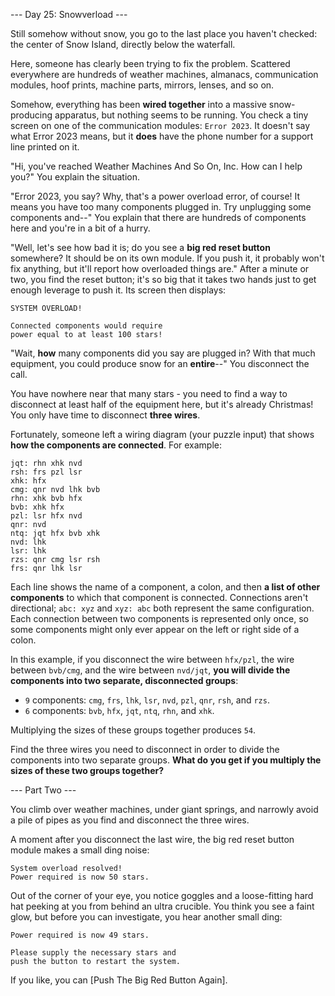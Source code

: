 --- Day 25: Snowverload ---

Still somehow without snow, you go to the last place you haven't checked: the center of Snow Island, directly below the waterfall.

Here, someone has clearly been trying to fix the problem. Scattered everywhere are hundreds of weather machines, almanacs, communication modules, hoof prints, machine parts, mirrors, lenses, and so on.

Somehow, everything has been **wired together** into a massive snow-producing apparatus, but nothing seems to be running. You check a tiny screen on one of the communication modules: `Error 2023`. It doesn't say what Error 2023 means, but it **does** have the phone number for a support line printed on it.

"Hi, you've reached Weather Machines And So On, Inc. How can I help you?" You explain the situation.

"Error 2023, you say? Why, that's a power overload error, of course! It means you have too many components plugged in. Try unplugging some components and--" You explain that there are hundreds of components here and you're in a bit of a hurry.

"Well, let's see how bad it is; do you see a **big red reset button** somewhere? It should be on its own module. If you push it, it probably won't fix anything, but it'll report how overloaded things are." After a minute or two, you find the reset button; it's so big that it takes two hands just to get enough leverage to push it. Its screen then displays:

```
SYSTEM OVERLOAD!

Connected components would require
power equal to at least 100 stars!
```

"Wait, **how** many components did you say are plugged in? With that much equipment, you could produce snow for an **entire**--" You disconnect the call.

You have nowhere near that many stars - you need to find a way to disconnect at least half of the equipment here, but it's already Christmas! You only have time to disconnect **three wires**.

Fortunately, someone left a wiring diagram (your puzzle input) that shows **how the components are connected**. For example:

```
jqt: rhn xhk nvd
rsh: frs pzl lsr
xhk: hfx
cmg: qnr nvd lhk bvb
rhn: xhk bvb hfx
bvb: xhk hfx
pzl: lsr hfx nvd
qnr: nvd
ntq: jqt hfx bvb xhk
nvd: lhk
lsr: lhk
rzs: qnr cmg lsr rsh
frs: qnr lhk lsr
```

Each line shows the name of a component, a colon, and then **a list of other components** to which that component is connected. Connections aren't directional; `abc: xyz` and `xyz: abc` both represent the same configuration. Each connection between two components is represented only once, so some components might only ever appear on the left or right side of a colon.

In this example, if you disconnect the wire between `hfx/pzl`, the wire between `bvb/cmg`, and the wire between `nvd/jqt`, **you will divide the components into two separate, disconnected groups**:

- `9` components: `cmg`, `frs`, `lhk`, `lsr`, `nvd`, `pzl`, `qnr`, `rsh`, and `rzs`.
- `6` components: `bvb`, `hfx`, `jqt`, `ntq`, `rhn`, and `xhk`.

Multiplying the sizes of these groups together produces `54`.

Find the three wires you need to disconnect in order to divide the components into two separate groups. **What do you get if you multiply the sizes of these two groups together?**

--- Part Two ---

You climb over weather machines, under giant springs, and narrowly avoid a pile of pipes as you find and disconnect the three wires.

A moment after you disconnect the last wire, the big red reset button module makes a small ding noise:

```
System overload resolved!
Power required is now 50 stars.
```

Out of the corner of your eye, you notice goggles and a loose-fitting hard hat peeking at you from behind an ultra crucible. You think you see a faint glow, but before you can investigate, you hear another small ding:

```
Power required is now 49 stars.

Please supply the necessary stars and
push the button to restart the system.
```

If you like, you can [Push The Big Red Button Again].